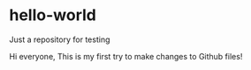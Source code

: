# hello-world
Just a repository for testing

Hi everyone,
This is my first try to make changes to Github files!
